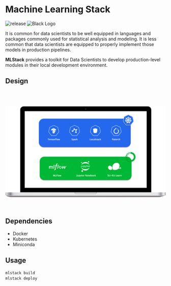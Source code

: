 # Machine Learning Stack
![release](https://img.shields.io/badge/release-v0.0.1-blue)
![Black Logo](https://img.shields.io/badge/code%20style-black-000000.svg)

It is common for data scientists to be well equipped in languages and packages commonly used for statistical analysis and modeling. It is less common that data scientists are equipped to properly implement those models in production pipelines.

**MLStack** provides a toolkit for Data Scientists to develop production-level modules in their local development environment.


## Design
<br>
<br>

<p align="center">
    <img src='docs/design.png' width=700>
</p>

<br>

## Dependencies
- Docker
- Kubernetes
- Miniconda

## Usage
```bash
mlstack build
mlstack deploy
```
